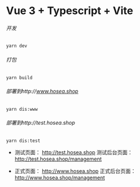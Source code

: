# Vue 3 + Typescript + Vite

###### 开发

`yarn dev`

###### 打包

`yarn build`

###### 部署到http://www.hosea.shop

`yarn dis:www`

###### 部署到http://test.hosea.shop

`yarn dis:test`

- 测试页面： http://test.hosea.shop
  测试后台页面：http://test.hosea.shop/management

- 正式页面： http://www.hosea.shop
  正式后台页面：http://www.hosea.shop/management
